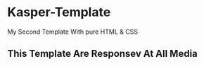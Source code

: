 # Kasper-Template

My Second Template With pure HTML & CSS
## This Template Are Responsev At All Media
